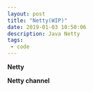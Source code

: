 ```yaml
---
layout: post
title: "Netty(WIP)"
date: 2019-01-03 10:50:06
description: Java Netty 
tags: 
 - code
---
```


**Netty**

**Netty channel**
